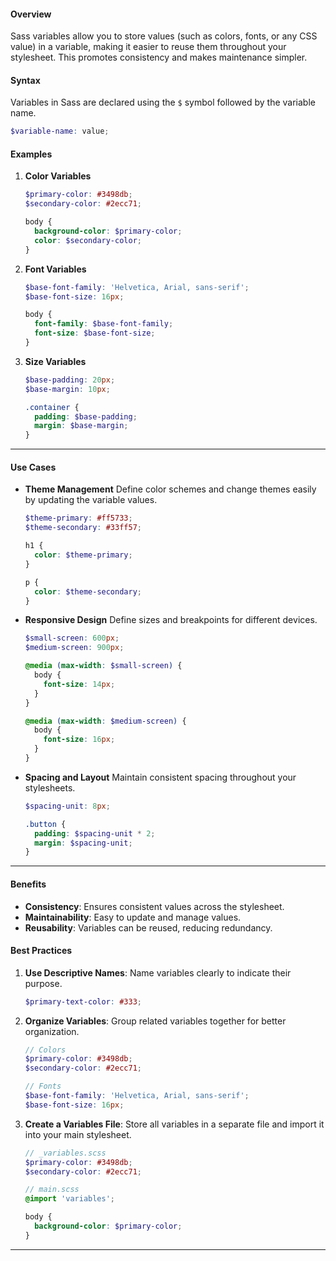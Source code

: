 #### Overview
Sass variables allow you to store values (such as colors, fonts, or any CSS value) in a variable, making it easier to reuse them throughout your stylesheet. This promotes consistency and makes maintenance simpler.

#### Syntax
Variables in Sass are declared using the `$` symbol followed by the variable name.
```scss
$variable-name: value;
```

#### Examples
1. **Color Variables**
   ```scss
   $primary-color: #3498db;
   $secondary-color: #2ecc71;

   body {
     background-color: $primary-color;
     color: $secondary-color;
   }
   ```

2. **Font Variables**
   ```scss
   $base-font-family: 'Helvetica, Arial, sans-serif';
   $base-font-size: 16px;

   body {
     font-family: $base-font-family;
     font-size: $base-font-size;
   }
   ```

3. **Size Variables**
   ```scss
   $base-padding: 20px;
   $base-margin: 10px;

   .container {
     padding: $base-padding;
     margin: $base-margin;
   }
   ```

---

#### Use Cases
- **Theme Management**
  Define color schemes and change themes easily by updating the variable values.

  ```scss
  $theme-primary: #ff5733;
  $theme-secondary: #33ff57;

  h1 {
    color: $theme-primary;
  }

  p {
    color: $theme-secondary;
  }
  ```

- **Responsive Design**
  Define sizes and breakpoints for different devices.

  ```scss
  $small-screen: 600px;
  $medium-screen: 900px;

  @media (max-width: $small-screen) {
    body {
      font-size: 14px;
    }
  }

  @media (max-width: $medium-screen) {
    body {
      font-size: 16px;
    }
  }
  ```

- **Spacing and Layout**
  Maintain consistent spacing throughout your stylesheets.

  ```scss
  $spacing-unit: 8px;

  .button {
    padding: $spacing-unit * 2;
    margin: $spacing-unit;
  }
  ```

---

#### Benefits

- **Consistency**: Ensures consistent values across the stylesheet.
- **Maintainability**: Easy to update and manage values.
- **Reusability**: Variables can be reused, reducing redundancy.

#### Best Practices

1. **Use Descriptive Names**: Name variables clearly to indicate their purpose.
   ```scss
   $primary-text-color: #333;
   ```

2. **Organize Variables**: Group related variables together for better organization.
   ```scss
   // Colors
   $primary-color: #3498db;
   $secondary-color: #2ecc71;

   // Fonts
   $base-font-family: 'Helvetica, Arial, sans-serif';
   $base-font-size: 16px;
   ```

3. **Create a Variables File**: Store all variables in a separate file and import it into your main stylesheet.
   ```scss
   // _variables.scss
   $primary-color: #3498db;
   $secondary-color: #2ecc71;

   // main.scss
   @import 'variables';
   
   body {
     background-color: $primary-color;
   }
   ```

---
